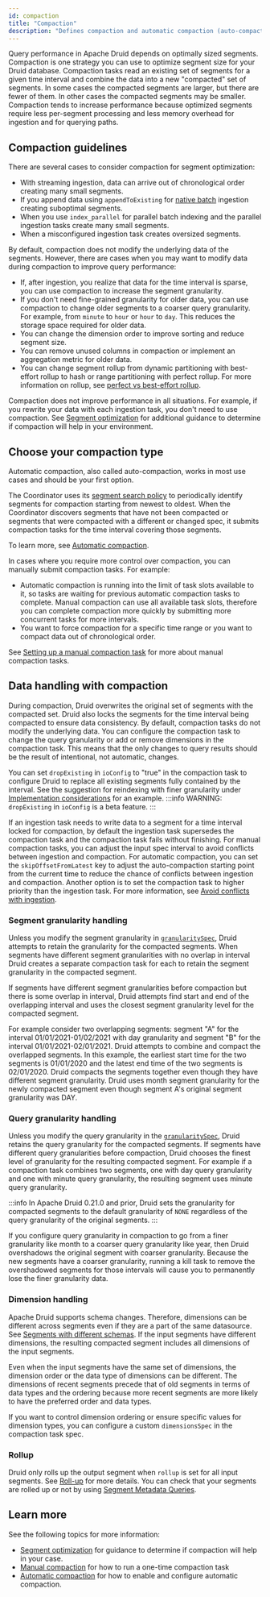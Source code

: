 ```yaml
---
id: compaction
title: "Compaction"
description: "Defines compaction and automatic compaction (auto-compaction or autocompaction) for segment optimization. Use cases and strategies for compaction. Describes compaction task configuration."
---
```


<!--
  ~ Licensed to the Apache Software Foundation (ASF) under one
  ~ or more contributor license agreements.  See the NOTICE file
  ~ distributed with this work for additional information
  ~ regarding copyright ownership.  The ASF licenses this file
  ~ to you under the Apache License, Version 2.0 (the
  ~ "License"); you may not use this file except in compliance
  ~ with the License.  You may obtain a copy of the License at
  ~
  ~   http://www.apache.org/licenses/LICENSE-2.0
  ~
  ~ Unless required by applicable law or agreed to in writing,
  ~ software distributed under the License is distributed on an
  ~ "AS IS" BASIS, WITHOUT WARRANTIES OR CONDITIONS OF ANY
  ~ KIND, either express or implied.  See the License for the
  ~ specific language governing permissions and limitations
  ~ under the License.
  -->
  
Query performance in Apache Druid depends on optimally sized segments. Compaction is one strategy you can use to optimize segment size for your Druid database. Compaction tasks read an existing set of segments for a given time interval and combine the data into a new "compacted" set of segments. In some cases the compacted segments are larger, but there are fewer of them. In other cases the compacted segments may be smaller. Compaction tends to increase performance because optimized segments require less per-segment processing and less memory overhead for ingestion and for querying paths.

## Compaction guidelines

There are several cases to consider compaction for segment optimization:

- With streaming ingestion, data can arrive out of chronological order creating many small segments.
- If you append data using `appendToExisting` for [native batch](../ingestion/native-batch.md) ingestion creating suboptimal segments.
- When you use `index_parallel` for parallel batch indexing and the parallel ingestion tasks create many small segments.
- When a misconfigured ingestion task creates oversized segments.

By default, compaction does not modify the underlying data of the segments. However, there are cases when you may want to modify data during compaction to improve query performance:

- If, after ingestion, you realize that data for the time interval is sparse, you can use compaction to increase the segment granularity.
- If you don't need fine-grained granularity for older data, you can use compaction to change older segments to a coarser query granularity. For example, from `minute` to `hour` or `hour` to `day`. This reduces the storage space required for older data.
- You can change the dimension order to improve sorting and reduce segment size.
- You can remove unused columns in compaction or implement an aggregation metric for older data.
- You can change segment rollup from dynamic partitioning with best-effort rollup to hash or range partitioning with perfect rollup. For more information on rollup, see [perfect vs best-effort rollup](../ingestion/rollup.md#perfect-rollup-vs-best-effort-rollup).

Compaction does not improve performance in all situations. For example, if you rewrite your data with each ingestion task, you don't need to use compaction. See [Segment optimization](../operations/segment-optimization.md) for additional guidance to determine if compaction will help in your environment.

## Choose your compaction type

Automatic compaction, also called auto-compaction, works in most use cases and should be your first option. 

The Coordinator uses its [segment search policy](../design/coordinator.md#segment-search-policy-in-automatic-compaction) to periodically identify segments for compaction starting from newest to oldest. When the Coordinator discovers segments that have not been compacted or segments that were compacted with a different or changed spec, it submits compaction tasks for the time interval covering those segments.

To learn more, see [Automatic compaction](../data-management/automatic-compaction.md).

In cases where you require more control over compaction, you can manually submit compaction tasks. For example:

- Automatic compaction is running into the limit of task slots available to it, so tasks are waiting for previous automatic compaction tasks to complete. Manual compaction can use all available task slots, therefore you can complete compaction more quickly by submitting more concurrent tasks for more intervals.
- You want to force compaction for a specific time range or you want to compact data out of chronological order.

See [Setting up a manual compaction task](./manual-compaction.md#setting-up-manual-compaction) for more about manual compaction tasks.

## Data handling with compaction

During compaction, Druid overwrites the original set of segments with the compacted set. Druid also locks the segments for the time interval being compacted to ensure data consistency. By default, compaction tasks do not modify the underlying data. You can configure the compaction task to change the query granularity or add or remove dimensions in the compaction task. This means that the only changes to query results should be the result of intentional, not automatic, changes.

You can set `dropExisting` in `ioConfig` to "true" in the compaction task to configure Druid to replace all existing segments fully contained by the interval. See the suggestion for reindexing with finer granularity under [Implementation considerations](../ingestion/native-batch.md#implementation-considerations) for an example.
:::info
 WARNING: `dropExisting` in `ioConfig` is a beta feature.
:::

If an ingestion task needs to write data to a segment for a time interval locked for compaction, by default the ingestion task supersedes the compaction task and the compaction task fails without finishing. For manual compaction tasks, you can adjust the input spec interval to avoid conflicts between ingestion and compaction. For automatic compaction, you can set the `skipOffsetFromLatest` key to adjust the auto-compaction starting point from the current time to reduce the chance of conflicts between ingestion and compaction.
Another option is to set the compaction task to higher priority than the ingestion task.
For more information, see [Avoid conflicts with ingestion](../data-management/automatic-compaction.md#avoid-conflicts-with-ingestion).

### Segment granularity handling

Unless you modify the segment granularity in [`granularitySpec`](#compaction-granularity-spec), Druid attempts to retain the granularity for the compacted segments. When segments have different segment granularities with no overlap in interval Druid creates a separate compaction task for each to retain the segment granularity in the compacted segment.

If segments have different segment granularities before compaction but there is some overlap in interval, Druid attempts find start and end of the overlapping interval and uses the closest segment granularity level for the compacted segment.

For example consider two overlapping segments: segment "A" for the interval 01/01/2021-01/02/2021 with day granularity and segment "B" for the interval 01/01/2021-02/01/2021. Druid attempts to combine and compact the overlapped segments. In this example, the earliest start time for the two segments is 01/01/2020 and the latest end time of the two segments is 02/01/2020. Druid compacts the segments together even though they have different segment granularity. Druid uses month segment granularity for the newly compacted segment even though segment A's original segment granularity was DAY.

### Query granularity handling

Unless you modify the query granularity in the [`granularitySpec`](#compaction-granularity-spec), Druid retains the query granularity for the compacted segments. If segments have different query granularities before compaction, Druid chooses the finest level of granularity for the resulting compacted segment. For example if a compaction task combines two segments, one with day query granularity and one with minute query granularity, the resulting segment uses minute query granularity.

:::info
 In Apache Druid 0.21.0 and prior, Druid sets the granularity for compacted segments to the default granularity of `NONE` regardless of the query granularity of the original segments.
:::

If you configure query granularity in compaction to go from a finer granularity like month to a coarser query granularity like year, then Druid overshadows the original segment with coarser granularity. Because the new segments have a coarser granularity, running a kill task to remove the overshadowed segments for those intervals will cause you to permanently lose the finer granularity data.

### Dimension handling

Apache Druid supports schema changes. Therefore, dimensions can be different across segments even if they are a part of the same datasource. See [Segments with different schemas](../design/segments.md#segments-with-different-schemas). If the input segments have different dimensions, the resulting compacted segment includes all dimensions of the input segments.

Even when the input segments have the same set of dimensions, the dimension order or the data type of dimensions can be different. The dimensions of recent segments precede that of old segments in terms of data types and the ordering because more recent segments are more likely to have the preferred order and data types.

If you want to control dimension ordering or ensure specific values for dimension types, you can configure a custom `dimensionsSpec` in the compaction task spec.

### Rollup

Druid only rolls up the output segment when `rollup` is set for all input segments.
See [Roll-up](../ingestion/rollup.md) for more details.
You can check that your segments are rolled up or not by using [Segment Metadata Queries](../querying/segmentmetadataquery.md#analysistypes).

## Learn more

See the following topics for more information:
- [Segment optimization](../operations/segment-optimization.md) for guidance to determine if compaction will help in your case.
- [Manual compaction](./manual-compaction.md) for how to run a one-time compaction task
- [Automatic compaction](automatic-compaction.md) for how to enable and configure automatic compaction.

